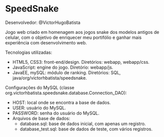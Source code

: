 SpeedSnake
==========

Desenvolvedor: @VictorHugoBatista

Jogo web criado em homenagem aos jogos snake dos modelos antigos de celular, com o objetivo de enriquecer meu portifólio e ganhar mais experiência com desenvolvimento web.

Tecnologias utilizadas:
  - HTML5, CSS3: front-end/design. Diretórios: webapp, webapp/css.
  - JavaScript: engine do jogo. Diretório: webapp/js.
  - JavaEE, mySQL: módulo de ranking. Diretórios: SQL, java/org/victorhbatista/speedsnake.

Configurações do MySQL (classe org.victorhbatista.speedsnake.database.Connection_DAO):
  - HOST: local onde se encontra a base de dados.
  - USER: usuário do MySQL.
  - PASSWORD: senha do usuário do MySQL.
  - Arquivos de base de dados:
    - database.sql: base de dados inicial, com apenas um registro.
    - database_test.sql: base de dados de teste, com vários registros.
